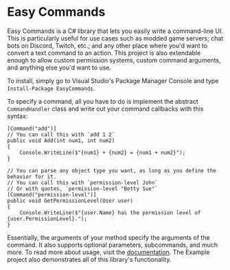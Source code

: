 # Easy Commands

Easy Commands is a C# library that lets you easily write a command-line UI. This is particularly useful for use cases such as modded game servers; chat bots on Discord, Twitch, etc.; and any other place where you'd want to convert a text command to an action. This project is also extendable enough to allow custom permission systems, custom command arguments, and anything else you'd want to use.

To install, simply go to Visual Studio's Package Manager Console and type `Install-Package EasyCommands`.

To specify a command, all you have to do is implement the abstract `CommandHandler` class and write out your command callbacks with this syntax:
```
[Command("add")]
// You can call this with `add 1 2`
public void Add(int num1, int num2)
{
    Console.WriteLine($"{num1} + {num2} = {num1 + num2}");
}

// You can parse any object type you want, as long as you define the behavior for it.
// You can call this with `permission-level John`
// Or with quotes, `permission-level "Betty Sue"`
[Command("permission-level")]
public void GetPermissionLevel(User user)
{
    Console.WriteLine($"{user.Name} has the permission level of {user.PermissionLevel}.");
}
```
Essentially, the arguments of your method specify the arguments of the command. It also supports optional parameters, subcommands, and much more. To read more about usage, visit the [documentation](https://github.com/ZakFahey/easy-commands/tree/master/Documentation). The Example project also demonstrates all of this library's functionality.
